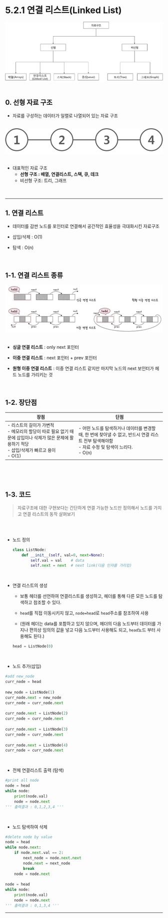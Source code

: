 # 5.2.1 연결 리스트(Linked List)

![data structure](../../img/data_structure.png)
<br><br>

## 0. 선형 자료 구조
- 자료를 구성하는 데이터가 일렬로 나열되어 있는 자료 구조
<br><br>

![linear data structure](../../img/linear_data_structure.png)
<br><br>

- 대표적인 자료 구조
  - **선형 구조 : 배열, 연결리스트, 스택, 큐, 데크**
  - 비선형 구조: 트리, 그래프
<br><br><br>

---

## 1. 연결 리스트
- 데이터를 감싼 노드를 포인터로 연결해서 공간적인 효율성을 극대화시킨 자료구조

- 삽입/삭제 : O(1)
- 탐색 : O(n)
<br><br><br>

## 1-1. 연결 리스트 종류
![Linked List](../../img/linked_list.png)
<br><br>

- **싱글 연결 리스트** : only next 포인터

- **이중 연결 리스트** : next 포인터 + prev 포인터
- **원형 이중 연결 리스트** : 이중 연결 리스트 같지만 마지막 노드의 next 보인터가 헤드 노드를 가리키는 것
<br><br><br>

## 1-2. 장단점
|장점|단점|
|---|---|
|- 리스트의 길이가 가변적<br>- 메모리의 할당이 따로 필요 없기 때문에 삽입이나 삭제가 많은 문제에 활용하기 적당<br>- 삽입/삭제가 빠르고 용이<br>- O(1)|- 어떤 노드를 탐색하거나 데이터를 변경할 때, 한 번에 찾아낼 수 없고, 반드시 연결 리스트 전부 탐색해야함<BR>- 자료 수정 및 탐색이 느리다.<BR>- O(n)|

<br><br><br>

## 1-3. 코드
> 자료구조에 대한 구현보다는 간단하게 연결 가능한 노드만 정의해서 노드를 가지고 연결 리스트의 동작 살펴보기

<br><br>

- 노드 정의
  ```python
  class ListNode:
      def __init__(self, val=0, next=None):
          self.val = val    # data
          self.next = next  # next link(다음 인자를 가리킴)
  ```
<br>

- 연결 리스트의 생성

  - 보통 헤더를 선언하여 연결리스트를 생성하고,
헤더를 통해 다른 모든 노드를 탐색하고 참조할 수 있다.

  - `head`를 직접 이동시키지 않고, `node=head`로 `head`주소를 참조하여 사용
  - (원래 헤더는 data를 포함하고 있지 않으며, 헤더의 다음 노드부터 데이터를 가지나 편의상 임의의 값을 넣고 다음 노드부터 사용해도 되고, `head`노드 부터 사용해도 된다.)
  ```python
  head = ListNode(0)
  ```

<br>

- 노드 추가(삽입)
```python
#add new_node
curr_node = head

new_node = ListNode(1)
curr_node.next = new_node
curr_node = curr_node.next

curr_node.next = ListNode(2)
curr_node = curr_node.next

curr_node.next = ListNode(3)
curr_node = curr_node.next

curr_node.next = ListNode(4)
curr_node = curr_node.next
```
<br>

- 전체 연결리스트 출력 (탐색)
```python
#print all node
node = head
while node:
    print(node.val)
    node = node.next
''' 출력결과 : 0,1,2,3,4 '''
```

<br>

- 노드 탐색하여 삭제
```python
#delete node by value
node = head
while node.next:
    if node.next.val == 2:
        next_node = node.next.next
        node.next = next_node
        break
    node = node.next
    
node = head
while node:
    print(node.val)
    node = node.next
''' 출력결과 : 0,1,3,4 '''
```

---